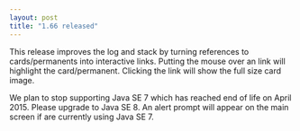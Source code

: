 ```yaml
---
layout: post
title: "1.66 released"
---
```


This release improves the log and stack by turning references to
cards/permanents into interactive links. Putting the mouse over an link will
highlight the card/permanent. Clicking the link will show the full size card
image.

We plan to stop supporting Java SE 7 which has reached end of life on April
2015. Please upgrade to Java SE 8. An alert prompt will appear on the main
screen if are currently using Java SE 7.
